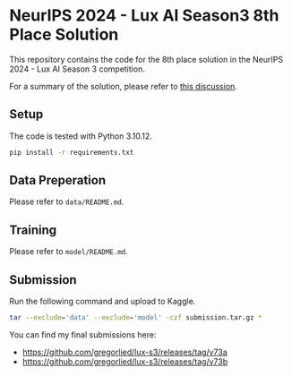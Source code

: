 # NeurIPS 2024 - Lux AI Season3 8th Place Solution

This repository contains the code for the 8th place solution in the NeurIPS 2024 - Lux AI Season 3 competition.

For a summary of the solution, please refer to [this discussion](https://www.kaggle.com/competitions/lux-ai-season-3/discussion/570673).

## Setup

The code is tested with Python 3.10.12.

```bash
pip install -r requirements.txt
```

## Data Preperation

Please refer to `data/README.md`.

## Training

Please refer to `model/README.md`.

## Submission

Run the following command and upload to Kaggle.

```bash
tar --exclude='data' --exclude='model' -czf submission.tar.gz *
```

You can find my final submissions here:
- https://github.com/gregorlied/lux-s3/releases/tag/v73a
- https://github.com/gregorlied/lux-s3/releases/tag/v73b
